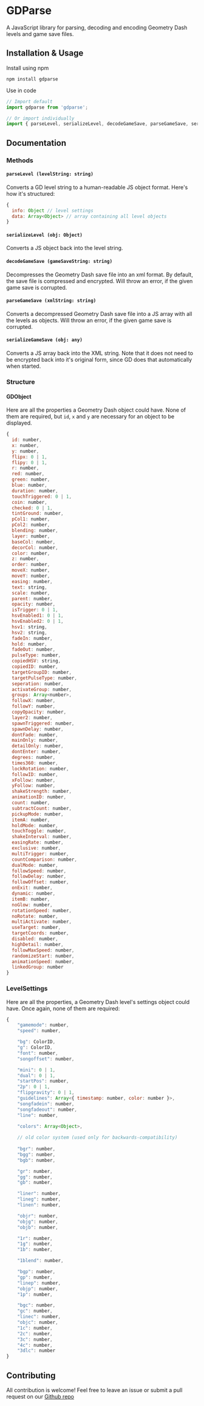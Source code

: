 # GDParse
A JavaScript library for parsing, decoding and encoding Geometry Dash levels and game save files.

## Installation & Usage
Install using npm
```
npm install gdparse
```

Use in code
```js
// Import default
import gdparse from 'gdparse';

// Or import individually
import { parseLevel, serializeLevel, decodeGameSave, parseGameSave, serializeGameSave } from 'gdparse';
```

## Documentation

### Methods

#### `parseLevel (levelString: string)`
Converts a GD level string to a human-readable JS object format. Here's how it's structured:
```js
{
  info: Object // level settings
  data: Array<Object> // array containing all level objects
}
```

#### `serializeLevel (obj: Object)`
Converts a JS object back into the level string.

#### `decodeGameSave (gameSaveString: string)`
Decompresses the Geometry Dash save file into an xml format. By default, the save file is compressed and encrypted. Will throw an error, if the given game save is corrupted.

#### `parseGameSave (xmlString: string)`
Converts a decompressed Geometry Dash save file into a JS array with all the levels as objects. Will throw an error, if the given game save is corrupted.

#### `serializeGameSave (obj: any)`
Converts a JS array back into the XML string. Note that it does not need to be encrypted back into it's original form, since GD does that automatically when started.

### Structure

#### GDObject
Here are all the properties a Geometry Dash object could have. None of them are required, but `id`, `x` and `y` are necessary for an object to be displayed.
```js
{
  id: number,
  x: number,
  y: number,
  flipx: 0 | 1,
  flipy: 0 | 1,
  r: number,
  red: number,
  green: number,
  blue: number,
  duration: number,
  touchTriggered: 0 | 1,
  coin: number,
  checked: 0 | 1,
  tintGround: number,
  pCol1: number,
  pCol2: number,
  blending: number,
  layer: number,
  baseCol: number,
  decorCol: number,
  color: number,
  z: number,
  order: number,
  moveX: number,
  moveY: number,
  easing: number,
  text: string,
  scale: number,
  parent: number,
  opacity: number,
  isTrigger: 0 | 1,
  hsvEnabled1: 0 | 1,
  hsvEnabled2: 0 | 1,
  hsv1: string,
  hsv2: string,
  fadeIn: number,
  hold: number,
  fadeOut: number,
  pulseType: number,
  copiedHSV: string,
  copiedID: number,
  targetGroupID: number,
  targetPulseType: number,
  seperation: number,
  activateGroup: number,
  groups: Array<number>,
  followX: number,
  followY: number,
  copyOpacity: number,
  layer2: number,
  spawnTriggered: number,
  spawnDelay: number,
  dontFade: number,
  mainOnly: number,
  detailOnly: number,
  dontEnter: number,
  degrees: number,
  times360: number,
  lockRotation: number,
  followID: number,
  xFollow: number,
  yFollow: number,
  shakeStrength: number,
  animationID: number,
  count: number,
  subtractCount: number,
  pickupMode: number,
  itemA: number,
  holdMode: number,
  touchToggle: number,
  shakeInterval: number,
  easingRate: number,
  exclusive: number,
  multiTrigger: number,
  countComparison: number,
  dualMode: number,
  followSpeed: number,
  followDelay: number,
  followOffset: number,
  onExit: number,
  dynamic: number,
  itemB: number,
  noGlow: number,
  rotationSpeed: number,
  noRotate: number,
  multiActivate: number,
  useTarget: number,
  targetCoords: number,
  disabled: number,
  highDetail: number,
  followMaxSpeed: number,
  randomizeStart: number,
  animationSpeed: number,
  linkedGroup: number
}
```

### LevelSettings
Here are all the properties, a Geometry Dash level's settings object could have. Once again, none of them are required:
```js
{
    "gamemode": number,
    "speed": number,

    "bg": ColorID,
    "g": ColorID,
    "font": number,
    "songoffset": number,

    "mini": 0 | 1,
    "dual": 0 | 1,
    "startPos": number,
    "2p": 0 | 1,
    "flipgravity": 0 | 1,
    "guidelines": Array<{ timestamp: number, color: number }>,
    "songfadein": number,
    "songfadeout": number,
    "line": number,
    
    "colors": Array<Object>,

    // old color system (used only for backwards-compatibility)
  
    "bgr": number,
    "bgg": number,
    "bgb": number,

    "gr": number,
    "gg": number,
    "gb": number,

    "liner": number,
    "lineg": number,
    "linen": number,

    "objr": number,
    "objg": number,
    "objb": number,

    "1r": number,
    "1g": number,
    "1b": number,

    "1blend": number,

    "bgp": number,
    "gp": number,
    "linep": number,
    "objp": number,
    "1p": number,

    "bgc": number,
    "gc": number,
    "linec": number,
    "objc": number,
    "1c": number,
    "2c": number,
    "3c": number,
    "4c": number,
    "3dlc": number
}
```

## Contributing
All contribution is welcome! Feel free to leave an issue or submit a pull request on our [Github repo](https://github.com/GDUcrash/gdparse)
